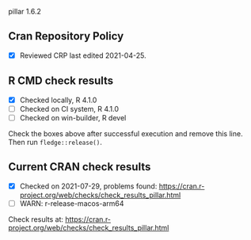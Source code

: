 pillar 1.6.2

## Cran Repository Policy

- [x] Reviewed CRP last edited 2021-04-25.

## R CMD check results

- [x] Checked locally, R 4.1.0
- [ ] Checked on CI system, R 4.1.0
- [ ] Checked on win-builder, R devel

Check the boxes above after successful execution and remove this line. Then run `fledge::release()`.

## Current CRAN check results

- [x] Checked on 2021-07-29, problems found: https://cran.r-project.org/web/checks/check_results_pillar.html
- [ ] WARN: r-release-macos-arm64

Check results at: https://cran.r-project.org/web/checks/check_results_pillar.html
